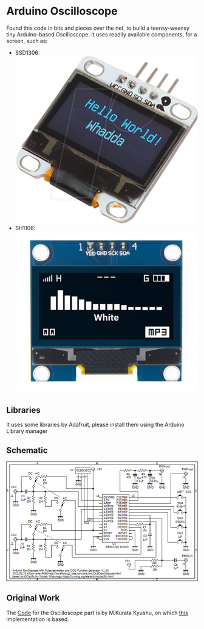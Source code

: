 # Arduino Oscilloscope

Found this code in bits and pieces over the net, to build a teensy-weensy tiny Arduino-based Oscilloscope. It uses readily available components, for a screen, such as:

* SSD1306: ![SSD1306](./images/SSD1306.png)
* SH1106: ![SSD1306](./images/SH1106.png)

## Libraries

It uses some libraries by Adafruit, please install them using the Arduino Library manager 


## Schematic

![Schematic](./images/schematic.png)

## Original Work

The [Code](https://n.mtng.org/ele/arduino/oscillo-j.html) for the Oscilloscope part is by M.Kurata Kyushu, on which [this](https://ss1.xrea.com/harahore.g2.xrea.com/arduino/OLEDoscilloscope.html) implementation is based.
